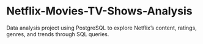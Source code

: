# Netflix-Movies-TV-Shows-Analysis
Data analysis project using PostgreSQL to explore Netflix’s content, ratings, genres, and trends through SQL queries.
